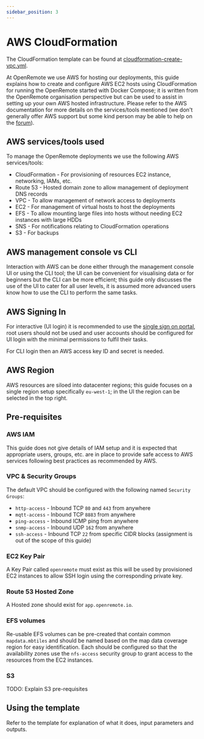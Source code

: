 ```yaml
---
sidebar_position: 3
---
```


# AWS CloudFormation

The CloudFormation template can be found at [cloudformation-create-vpc.yml](https://github.com/openremote/openremote/blob/master/.ci_cd/aws/cloudformation-create-vpc.yml).

At OpenRemote we use AWS for hosting our deployments, this guide explains how to create and configure AWS EC2 hosts using CloudFormation for running the OpenRemote started with Docker Compose; it is written from the OpenRemote organisation perspective but can be used to assist in setting up your own AWS hosted infrastructure. Please refer to the AWS documentation for more details on the services/tools mentioned (we don't generally offer AWS support but some kind person may be able to help on the [forum](https://forum.openremote.io)).

## AWS services/tools used
To manage the OpenRemote deployments we use the following AWS services/tools:
* CloudFormation - For provisioning of resources EC2 instance, networking, IAMs, etc.
* Route 53 - Hosted domain zone to allow management of deployment DNS records
* VPC - To allow management of network access to deployments
* EC2 - For management of virtual hosts to host the deployments
* EFS - To allow mounting large files into hosts without needing EC2 instances with large HDDs
* SNS - For notifications relating to CloudFormation operations
* S3 - For backups

## AWS management console vs CLI
Interaction with AWS can be done either through the management console UI or using the CLI tool; the UI can be convenient for visualising data or for beginners but the CLI can be more efficient; this guide only discusses the use of the UI to cater for all user levels, it is assumed more advanced users know how to use the CLI to perform the same tasks.

## AWS Signing In
For interactive (UI login) it is recommended to use the [single sign on portal](https://openremote.awsapps.com/start#/), root users should not be used and user accounts should be configured for UI login with the minimal permissions to fulfil their tasks.

For CLI login then an AWS access key ID and secret is needed.

## AWS Region
AWS resources are siloed into datacenter regions; this guide focuses on a single region setup specifically `eu-west-1`; in the UI the region can be selected in the top right.

## Pre-requisites

### AWS IAM
This guide does not give details of IAM setup and it is expected that appropriate users, groups, etc. are in place to provide safe access to AWS services following best practices as recommended by AWS.

### VPC & Security Groups
The default VPC should be configured with the following named `Security Groups`:

* `http-access` - Inbound TCP `80` and `443` from anywhere
* `mqtt-access` - Inbound TCP `8883` from anywhere
* `ping-access` - Inbound ICMP ping from anywhere
* `snmp-access` - Inbound UDP `162` from anywhere
* `ssh-access` - Inbound TCP `22` from specific CIDR blocks (assignment is out of the scope of this guide)

### EC2 Key Pair
A Key Pair called `openremote` must exist as this will be used by provisioned EC2 instances to allow SSH login using the corresponding private key.


### Route 53 Hosted Zone
A Hosted zone should exist for `app.openremote.io`.

### EFS volumes
Re-usable EFS volumes can be pre-created that contain common `mapdata.mbtiles` and should be named based on the map data coverage region for easy identification. Each should be configured so that the availability zones use the `nfs-access` security group to grant access to the resources from the EC2 instances.

### S3
TODO: Explain S3 pre-requisites

## Using the template

Refer to the template for explanation of what it does, input parameters and outputs.
